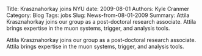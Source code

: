 Title: Krasznahorkay joins NYU
date: 2009-08-01
Authors: Kyle Cranmer
Category: Blog
Tags: jobs
Slug: News-from-08-01-2009
Summary:  Attila Krasznahorkay joins our group as a post-doctoral research associate.  Attila brings expertise in the muon systems, trigger, and analysis tools.

 

 Attila Krasznahorkay joins our group as a post-doctoral research associate.  Attila brings expertise in the muon systems, trigger, and analysis tools.

 